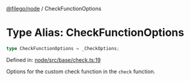 [@filego/node](../README.md) / CheckFunctionOptions

# Type Alias: CheckFunctionOptions

```ts
type CheckFunctionOptions = _CheckOptions;
```

Defined in: [node/src/base/check.ts:19](https://github.com/alpheus-day/filego.js/blob/0b6198ac40a1ab78f90e02a6ab2598047e19ad06/packages/node/src/base/check.ts#L19)

Options for the custom check function in the `check` function.
